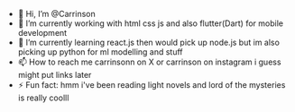 - 👋 Hi, I’m @Carrinson
- 👀 I’m currently working with html css js and also flutter(Dart) for mobile development
- 🌱 I’m currently learning react.js then would pick up node.js but im also picking up python for ml modelling and stuff
- 📫 How to reach me carrinsonn on X or carrinson on instagram i guess might put links later 
- ⚡ Fun fact: hmm i've been reading light novels and lord of the mysteries is really coolll

<!---
Carrinson/Carrinson is a ✨ special ✨ repository because its `README.md` (this file) appears on your GitHub profile.
You can click the Preview link to take a look at your changes.
--->
